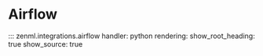 # Airflow

::: zenml.integrations.airflow
    handler: python
    rendering:
      show_root_heading: true
      show_source: true
